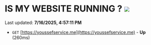 # IS MY WEBSITE RUNNING ? [![](https://img.shields.io/static/v1?label=Sponsor&message=%E2%9D%A4&logo=GitHub&color=%23fe8e86)](https://github.com/sponsors/Youssef-Lehmam)

Last updated: **7/16/2025, 4:57:11 PM**

- `GET` [https://youssefservice.me](https://youssefservice.me) - **Up** (260ms)
